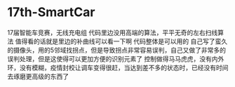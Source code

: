 # 17th-SmartCar
17届智能车竞赛，无线充电组
代码里边没用高端的算法，平平无奇的左右扫线算法
值得看的话就是里边的补曲线可以看一下啊
代码整体是可以用的
自己写了蛮久的摄像头，用的5邻域找拐点，但是导致拐点非常容易误判，自己又做了非常多的误判处理，但是这使得可以更加方便的识别元素了
控制做得马马虎虎，没有内外环，没有模糊，疫情封校让调车变得很赶，当达到差不多的状态时，已经没有时间去琢磨更高级的东西了
